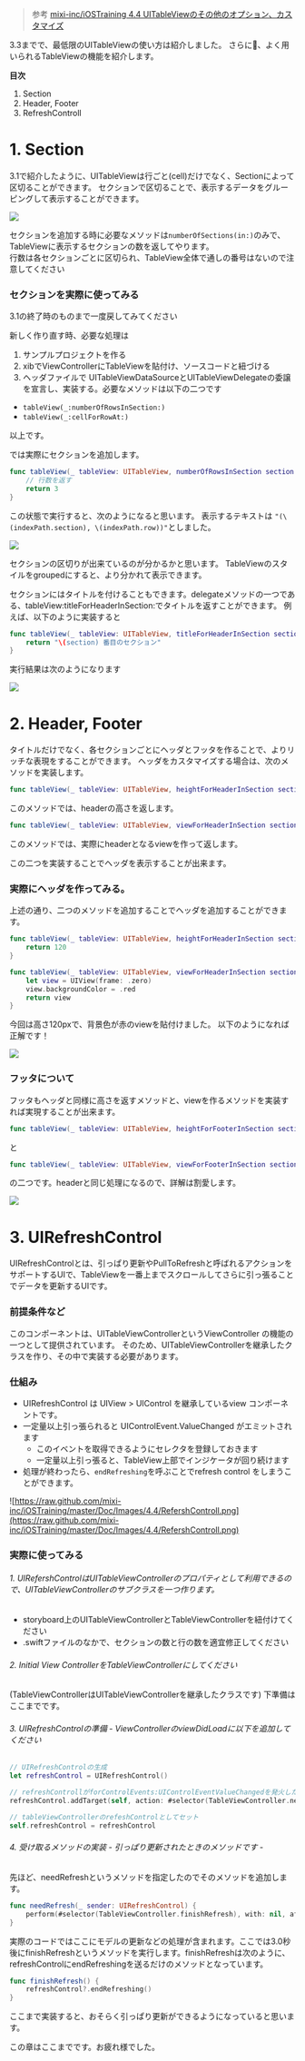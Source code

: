 > 参考  [mixi-inc/iOSTraining 4.4 UITableViewのその他のオプション、カスタマイズ](https://github.com/mixi-inc/iOSTraining/wiki/4.4-UITableView%E3%81%AE%E3%81%9D%E3%81%AE%E4%BB%96%E3%81%AE%E3%82%AA%E3%83%97%E3%82%B7%E3%83%A7%E3%83%B3%E3%80%81%E3%82%AB%E3%82%B9%E3%82%BF%E3%83%9E%E3%82%A4%E3%82%BA)

3.3までで、最低限のUITableViewの使い方は紹介しました。
さらに、よく用いられるTableViewの機能を紹介します。

**目次**

1. Section
2. Header, Footer
3. RefreshControll

# 1. Section

3.1で紹介したように、UITableViewは行ごと(cell)だけでなく、Sectionによって区切ることができます。
セクションで区切ることで、表示するデータをグルーピングして表示することができます。

![](./images/3_4/image1.png)

セクションを追加する時に必要なメソッドは`numberOfSections(in:)`のみで、TableViewに表示するセクションの数を返してやります。  
行数は各セクションごとに区切られ、TableView全体で通しの番号はないので注意してください

### セクションを実際に使ってみる

3.1の終了時のものまで一度戻してみてください

新しく作り直す時、必要な処理は

1. サンプルプロジェクトを作る
2. xibでViewControllerにTableViewを貼付け、ソースコードと紐づける
3. ヘッダファイルで UITableViewDataSourceとUITableViewDelegateの委譲を宣言し、実装する。必要なメソッドは以下の二つです
  - `tableView(_:numberOfRowsInSection:)`
  - `tableView(_:cellForRowAt:)`

以上です。

では実際にセクションを追加します。

```swift
func tableView(_ tableView: UITableView, numberOfRowsInSection section: Int) -> Int {
    // 行数を返す
    return 3
}
```

この状態で実行すると、次のようになると思います。
表示するテキストは `"(\(indexPath.section), \(indexPath.row))"`としました。


![](./images/3_4/image2.png)


セクションの区切りが出来ているのが分かるかと思います。
TableViewのスタイルをgroupedにすると、より分かれて表示できます。

セクションにはタイトルを付けることもできます。delegateメソッドの一つである、tableView:titleForHeaderInSection:でタイトルを返すことができます。
例えば、以下のように実装すると

```swift
func tableView(_ tableView: UITableView, titleForHeaderInSection section: Int) -> String? {
    return "\(section) 番目のセクション"
}
```

実行結果は次のようになります

![](./images/3_4/image3.png)



# 2. Header, Footer

タイトルだけでなく、各セクションごとにヘッダとフッタを作ることで、よりリッチな表現をすることができます。
ヘッダをカスタマイズする場合は、次のメソッドを実装します。

```swift
func tableView(_ tableView: UITableView, heightForHeaderInSection section: Int) -> CGFloat
```
このメソッドでは、headerの高さを返します。

```swift
func tableView(_ tableView: UITableView, viewForHeaderInSection section: Int) -> UIView?
```
このメソッドでは、実際にheaderとなるviewを作って返します。

この二つを実装することでヘッダを表示することが出来ます。

### 実際にヘッダを作ってみる。

上述の通り、二つのメソッドを追加することでヘッダを追加することができます。

```swift
func tableView(_ tableView: UITableView, heightForHeaderInSection section: Int) -> CGFloat {
    return 120
}

func tableView(_ tableView: UITableView, viewForHeaderInSection section: Int) -> UIView? {
    let view = UIView(frame: .zero)
    view.backgroundColor = .red
    return view
}
```
今回は高さ120pxで、背景色が赤のviewを貼付けました。
以下のようになれば正解です！

![](./images/3_4/image4.png)


### フッタについて

フッタもヘッダと同様に高さを返すメソッドと、viewを作るメソッドを実装すれば実現することが出来ます。

```swift
func tableView(_ tableView: UITableView, heightForFooterInSection section: Int) -> CGFloat
```

と

```swift
func tableView(_ tableView: UITableView, viewForFooterInSection section: Int) -> UIView?
```

の二つです。headerと同じ処理になるので、詳解は割愛します。

![](./images/3_4/image5.png)

# 3. UIRefreshControl

UIRefreshControlとは、引っぱり更新やPullToRefreshと呼ばれるアクションをサポートするUIで、TableViewを一番上までスクロールしてさらに引っ張ることでデータを更新するUIです。

### 前提条件など

このコンポーネントは、UITableViewControllerというViewController の機能の一つとして提供されています。
そのため、UITableViewControllerを継承したクラスを作り、その中で実装する必要があります。

### 仕組み

- UIRefreshControl は UIView > UIControl を継承しているview コンポーネントです。
- 一定量以上引っ張られると UIControlEvent.ValueChanged がエミットされます
  - このイベントを取得できるようにセレクタを登録しておきます
  - 一定量以上引っ張ると、TableView上部でインジケータが回り続けます
- 処理が終わったら、`endRefreshing`を呼ぶことでrefresh control をしまうことができます。

![https://raw.github.com/mixi-inc/iOSTraining/master/Doc/Images/4.4/RefershControll.png](https://raw.github.com/mixi-inc/iOSTraining/master/Doc/Images/4.4/RefershControll.png)


### 実際に使ってみる

###### 1. UIRefershControlはUITableViewControllerのプロパティとして利用できるので、UITableViewControllerのサブクラスを一つ作ります。
  - storyboard上のUITableViewControllerとTableViewControllerを紐付けてください
  - .swiftファイルのなかで、セクションの数と行の数を適宜修正してください

###### 2. Initial View ControllerをTableViewControllerにしてください

(TableViewControllerはUITableViewControllerを継承したクラスです)
下準備はここまでです。

###### 3. UIRefreshControlの準備 - ViewControllerのviewDidLoadに以下を追加してください

```swift
// UIRefreshControlの生成
let refreshControl = UIRefreshControl()

// refreshControllがforControlEvents:UIControlEventValueChangedを発火した時に受け取るメソッドをneedRefreshにする
refreshControl.addTarget(self, action: #selector(TableViewController.needRefresh(_:)), for: .valueChanged)

// tableViewControllerのrefeshControlとしてセット
self.refreshControl = refreshControl
```

###### 4. 受け取るメソッドの実装 - 引っぱり更新されたときのメソッドです -

先ほど、needRefreshというメソッドを指定したのでそのメソッドを追加します。

```swift
func needRefresh(_ sender: UIRefreshControl) {
    perform(#selector(TableViewController.finishRefresh), with: nil, afterDelay: 3)
}
```

実際のコードではここにモデルの更新などの処理が含まれます。ここでは3.0秒後にfinishRefreshというメソッドを実行します。finishRefreshは次のように、refreshControlにendRefreshingを送るだけのメソッドとなっています。

```swift
func finishRefresh() {
    refreshControl?.endRefreshing()
}
```

ここまで実装すると、おそらく引っぱり更新ができるようになっていると思います。

この章はここまでです。お疲れ様でした。
